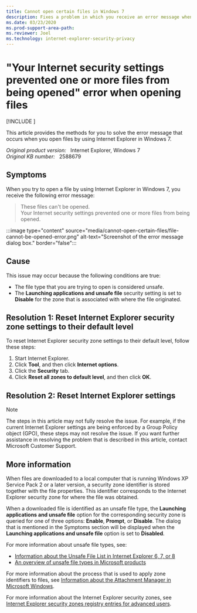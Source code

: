 ```yaml
---
title: Cannot open certain files in Windows 7
description: Fixes a problem in which you receive an error message when you try to open .exe files by using Internet Explorer in Windows 7.
ms.date: 03/23/2020
ms.prod-support-area-path: 
ms.reviewer: Joel
ms.technology: internet-explorer-security-privacy
---
```

# "Your Internet security settings prevented one or more files from being opened" error when opening files

[!INCLUDE [](../includes/browsers-important.md)]

This article provides the methods for you to solve the error message that occurs when you open files by using Internet Explorer in Windows 7.

_Original product version:_ &nbsp; Internet Explorer, Windows 7  
_Original KB number:_ &nbsp; 2588679

## Symptoms

When you try to open a file by using Internet Explorer in Windows 7, you receive the following error message:

> These files can't be opened.  
> Your Internet security settings prevented one or more files from being opened.

:::image type="content" source="media/cannot-open-certain-files/file-cannot-be-opened-error.png" alt-text="Screenshot of the error message dialog box." border="false":::

## Cause

This issue may occur because the following conditions are true:

- The file type that you are trying to open is considered unsafe.
- The **Launching applications and unsafe file** security setting is set to **Disable** for the zone that is associated with where the file originated.

## Resolution 1: Reset Internet Explorer security zone settings to their default level

To reset Internet Explorer security zone settings to their default level, follow these steps:

1. Start Internet Explorer.
2. Click **Tool**, and then click **Internet options**.
3. Click the **Security** tab.
4. Click **Reset all zones to default level**, and then click **OK**.

## Resolution 2: Reset Internet Explorer settings

> [!NOTE]
> The steps in this article may not fully resolve the issue. For example, if the current Internet Explorer settings are being enforced by a Group Policy object (GPO), these steps may not resolve the issue. If you want further assistance in resolving the problem that is described in this article, contact Microsoft Customer Support.

## More information

When files are downloaded to a local computer that is running Windows XP Service Pack 2 or a later version, a security zone identifier is stored together with the file properties. This identifier corresponds to the Internet Explorer security zone for where the file was obtained.

When a downloaded file is identified as an unsafe file type, the **Launching applications and unsafe file** option for the corresponding security zone is queried for one of three options: **Enable**, **Prompt**, or **Disable**. The dialog that is mentioned in the Symptoms section will be displayed when the **Launching applications and unsafe file** option is set to **Disabled**.

For more information about unsafe file types, see:

- [Information about the Unsafe File List in Internet Explorer 6, 7, or 8](https://support.microsoft.com/help/291369)
- [An overview of unsafe file types in Microsoft products](https://support.microsoft.com/help/925330)

For more information about the process that is used to apply zone identifiers to files, see [Information about the Attachment Manager in Microsoft Windows](https://support.microsoft.com/help/883260).

For more information about the Internet Explorer security zones, see [Internet Explorer security zones registry entries for advanced users](https://support.microsoft.com/help/182569).
